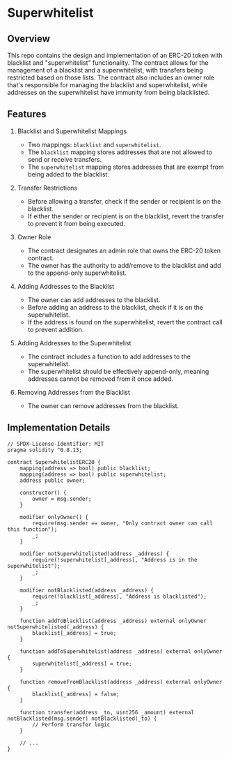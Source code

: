 # Superwhitelist

## Overview

This repo contains the design and implementation of an ERC-20 token with blacklist and "superwhitelist" functionality. The contract allows for the management of a blacklist and a superwhitelist, with transfers being restricted based on those lists. The contract also includes an owner role that's responsible for managing the blacklist and superwhitelist, while addresses on the superwhitelist have immunity from being blacklisted.

## Features

1. Blacklist and Superwhitelist Mappings

   - Two mappings: `blacklist` and `superwhitelist`.
   - The `blacklist` mapping stores addresses that are not allowed to send or receive transfers.
   - The `superwhitelist` mapping stores addresses that are exempt from being added to the blacklist.

2. Transfer Restrictions

   - Before allowing a transfer, check if the sender or recipient is on the blacklist.
   - If either the sender or recipient is on the blacklist, revert the transfer to prevent it from being executed.

3. Owner Role

   - The contract designates an admin role that owns the ERC-20 token contract.
   - The owner has the authority to add/remove to the blacklist and add to the append-only superwhitelist.

4. Adding Addresses to the Blacklist

   - The owner can add addresses to the blacklist.
   - Before adding an address to the blacklist, check if it is on the superwhitelist.
   - If the address is found on the superwhitelist, revert the contract call to prevent addition.

5. Adding Addresses to the Superwhitelist

   - The contract includes a function to add addresses to the superwhitelist.
   - The superwhitelist should be effectively append-only, meaning addresses cannot be removed from it once added.

6. Removing Addresses from the Blacklist
   - The owner can remove addresses from the blacklist.

## Implementation Details

```solidity
// SPDX-License-Identifier: MIT
pragma solidity ^0.8.13;

contract SuperwhitelistERC20 {
    mapping(address => bool) public blacklist;
    mapping(address => bool) public superwhitelist;
    address public owner;

    constructor() {
        owner = msg.sender;
    }

    modifier onlyOwner() {
        require(msg.sender == owner, "Only contract owner can call this function");
        _;
    }

    modifier notSuperwhitelisted(address _address) {
        require(!superwhitelist[_address], "Address is in the superwhitelist");
        _;
    }

    modifier notBlacklisted(address _address) {
        require(!blacklist[_address], "Address is blacklisted");
        _;
    }

    function addToBlacklist(address _address) external onlyOwner notSuperwhitelisted(_address) {
        blacklist[_address] = true;
    }

    function addToSuperwhitelist(address _address) external onlyOwner {
        superwhitelist[_address] = true;
    }

    function removeFromBlacklist(address _address) external onlyOwner {
        blacklist[_address] = false;
    }

    function transfer(address _to, uint256 _amount) external notBlacklisted(msg.sender) notBlacklisted(_to) {
        // Perform transfer logic
    }

    // ...
}
```
